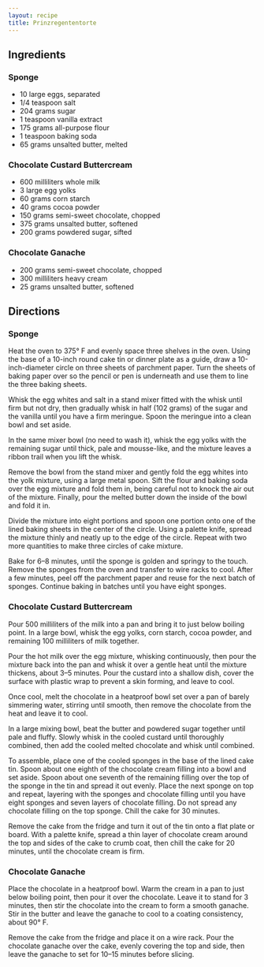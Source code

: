 ```yaml
---
layout: recipe
title: Prinzregententorte
---
```


## Ingredients

### Sponge
* 10 large eggs, separated
* 1/4 teaspoon salt
* 204 grams sugar
* 1 teaspoon vanilla extract
* 175 grams all-purpose flour
* 1 teaspoon baking soda
* 65 grams unsalted butter, melted

### Chocolate Custard Buttercream
* 600 milliliters whole milk
* 3 large egg yolks
* 60 grams corn starch
* 40 grams cocoa powder
* 150 grams semi-sweet chocolate, chopped
* 375 grams unsalted butter, softened
* 200 grams powdered sugar, sifted

### Chocolate Ganache
* 200 grams semi-sweet chocolate, chopped
* 300 milliliters heavy cream
* 25 grams unsalted butter, softened

## Directions

### Sponge
Heat the oven to 375° F and evenly space three shelves in the oven. Using the base of a 10-inch round cake tin or dinner plate as a guide, draw a 10-inch-diameter circle on three sheets of parchment paper. Turn the sheets of baking paper over so the pencil or pen is underneath and use them to line the three baking sheets.

Whisk the egg whites and salt in a stand mixer fitted with the whisk until firm but not dry, then gradually whisk in half (102 grams) of the sugar and the vanilla until you have a firm meringue. Spoon the meringue into a clean bowl and set aside.

In the same mixer bowl (no need to wash it), whisk the egg yolks with the remaining sugar until thick, pale and mousse-like, and the mixture leaves a ribbon trail when you lift the whisk.

Remove the bowl from the stand mixer and gently fold the egg whites into the yolk mixture, using a large metal spoon. Sift the flour and baking soda over the egg mixture and fold them in, being careful not to knock the air out of the mixture. Finally, pour the melted butter down the inside of the bowl and fold it in.

Divide the mixture into eight portions and spoon one portion onto one of the lined baking sheets in the center of the circle. Using a palette knife, spread the mixture thinly and neatly up to the edge of the circle. Repeat with two more quantities to make three circles of cake mixture.

Bake for 6–8 minutes, until the sponge is golden and springy to the touch. Remove the sponges from the oven and transfer to wire racks to cool. After a few minutes, peel off the parchment paper and reuse for the next batch of sponges. Continue baking in batches until you have eight sponges.

### Chocolate Custard Buttercream
Pour 500 milliliters of the milk into a pan and bring it to just below boiling point. In a large bowl, whisk the egg yolks, corn starch, cocoa powder, and remaining 100 milliliters of milk together.

Pour the hot milk over the egg mixture, whisking continuously, then pour the mixture back into the pan and whisk it over a gentle heat until the mixture thickens, about 3–5 minutes. Pour the custard into a shallow dish, cover the surface with plastic wrap to prevent a skin forming, and leave to cool.

Once cool, melt the chocolate in a heatproof bowl set over a pan of barely simmering water, stirring until smooth, then remove the chocolate from the heat and leave it to cool.

In a large mixing bowl, beat the butter and powdered sugar together until pale and fluffy. Slowly whisk in the cooled custard until thoroughly combined, then add the cooled melted chocolate and whisk until combined.

To assemble, place one of the cooled sponges in the base of the lined cake tin. Spoon about one eighth of the chocolate cream filling into a bowl and set aside. Spoon about one seventh of the remaining filling over the top of the sponge in the tin and spread it out evenly. Place the next sponge on top and repeat, layering with the sponges and chocolate filling until you have eight sponges and seven layers of chocolate filling. Do not spread any chocolate filling on the top sponge. Chill the cake for 30 minutes.

Remove the cake from the fridge and turn it out of the tin onto a flat plate or board. With a palette knife, spread a thin layer of chocolate cream around the top and sides of the cake to crumb coat, then chill the cake for 20 minutes, until the chocolate cream is firm.

### Chocolate Ganache
Place the chocolate in a heatproof bowl. Warm the cream in a pan to just below boiling point, then pour it over the chocolate. Leave it to stand for 3 minutes, then stir the chocolate into the cream to form a smooth ganache. Stir in the butter and leave the ganache to cool to a coating consistency, about 90° F.

Remove the cake from the fridge and place it on a wire rack. Pour the chocolate ganache over the cake, evenly covering the top and side, then leave the ganache to set for 10–15 minutes before slicing.
